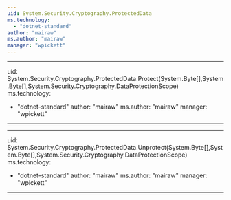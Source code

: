 ```yaml
---
uid: System.Security.Cryptography.ProtectedData
ms.technology: 
  - "dotnet-standard"
author: "mairaw"
ms.author: "mairaw"
manager: "wpickett"
---
```


---
uid: System.Security.Cryptography.ProtectedData.Protect(System.Byte[],System.Byte[],System.Security.Cryptography.DataProtectionScope)
ms.technology: 
  - "dotnet-standard"
author: "mairaw"
ms.author: "mairaw"
manager: "wpickett"
---

---
uid: System.Security.Cryptography.ProtectedData.Unprotect(System.Byte[],System.Byte[],System.Security.Cryptography.DataProtectionScope)
ms.technology: 
  - "dotnet-standard"
author: "mairaw"
ms.author: "mairaw"
manager: "wpickett"
---
